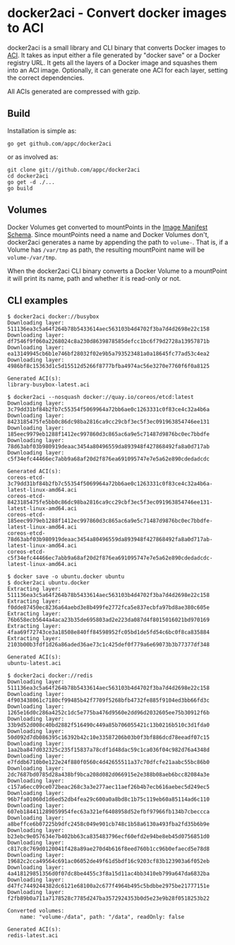 # docker2aci - Convert docker images to ACI

docker2aci is a small library and CLI binary that converts Docker images to
[ACI][aci]. It takes as input either a file generated by "docker save" or a
Docker registry URL. It gets all the layers of a Docker image and squashes them
into an ACI image. Optionally, it can generate one ACI for each layer, setting
the correct dependencies.

All ACIs generated are compressed with gzip.


## Build

Installation is simple as:

	go get github.com/appc/docker2aci

or as involved as:

	git clone git://github.com/appc/docker2aci
	cd docker2aci
	go get -d ./...
	go build

## Volumes

Docker Volumes get converted to mountPoints in the
[Image Manifest Schema][imageschema]. Since mountPoints need a name and Docker
Volumes don't, docker2aci generates a name by appending the path to `volume-`.
That is, if a Volume has `/var/tmp` as path, the resulting mountPoint name will
be `volume-/var/tmp`.

When the docker2aci CLI binary converts a Docker Volume to a mountPoint it will
print its name, path and whether it is read-only or not.

## CLI examples

```
$ docker2aci docker://busybox
Downloading layer: 511136ea3c5a64f264b78b5433614aec563103b4d4702f3ba7d4d2698e22c158
Downloading layer: df7546f9f060a2268024c8a230d8639878585defcc1bc6f79d2728a13957871b
Downloading layer: ea13149945cb6b1e746bf28032f02e9b5a793523481a0a18645fc77ad53c4ea2
Downloading layer: 4986bf8c15363d1c5d15512d5266f8777bfba4974ac56e3270e7760f6f0a8125

Generated ACI(s):
library-busybox-latest.aci
```

```
$ docker2aci --nosquash docker://quay.io/coreos/etcd:latest
Downloading layer: 3c79dd31bf84b2fb7c55354f5069964a72bb6ae0c1263331c0f83ce4c32a4b6a
Downloading layer: 8423185475fe5bb0c86dc98ba2816ca9cc29cbf3ec5f3ec091963854746ee131
Downloading layer: 185eec9979eb1288f1412ec997860d3c865ac6a9e5c71487d9876bc0ec7bbdfe
Downloading layer: 78d63abf03b980919deaac3454a80496559da893948f427868492fa8a0d717ab
Downloading layer: c5f34efc44466ec7abb9a68af20d2f876ea691095747e7e5a62e890cdedadcdc

Generated ACI(s):
coreos-etcd-3c79dd31bf84b2fb7c55354f5069964a72bb6ae0c1263331c0f83ce4c32a4b6a-latest-linux-amd64.aci
coreos-etcd-8423185475fe5bb0c86dc98ba2816ca9cc29cbf3ec5f3ec091963854746ee131-latest-linux-amd64.aci
coreos-etcd-185eec9979eb1288f1412ec997860d3c865ac6a9e5c71487d9876bc0ec7bbdfe-latest-linux-amd64.aci
coreos-etcd-78d63abf03b980919deaac3454a80496559da893948f427868492fa8a0d717ab-latest-linux-amd64.aci
coreos-etcd-c5f34efc44466ec7abb9a68af20d2f876ea691095747e7e5a62e890cdedadcdc-latest-linux-amd64.aci
```

```
$ docker save -o ubuntu.docker ubuntu
$ docker2aci ubuntu.docker
Extracting layer: 511136ea3c5a64f264b78b5433614aec563103b4d4702f3ba7d4d2698e22c158
Extracting layer: f0dde87450ec8236a64aebd3e8b499fe2772fca5e837ecbfa97bd8ae380c605e
Extracting layer: 76b658ecb5644a4aca23b35de695803ad2e223da087d4f8015016021bd970169
Extracting layer: 4faa69f72743ce3a18508e840ff84598952fc05bd1de5fd54c6bc0f8ca835884
Extracting layer: 2103b00b3fdf1d26a86aded36ae73c1c425def0f779a6e69073b3b77377df348

Generated ACI(s):
ubuntu-latest.aci
```

```
$ docker2aci docker://redis
Downloading layer: 511136ea3c5a64f264b78b5433614aec563103b4d4702f3ba7d4d2698e22c158
Downloading layer: 4f903438061c7180cf99485b42f7709f5268bfb4732fe885f9104ed3bb66fd3c
Downloading layer: 1265e16d0c286a4252c1dc5e775ba476d9560e2dd96d2032605ee75b30912f6b
Downloading layer: 33b9d52d008c40bd2882f516490c449a85b706055421c13b0216b510c3d1fda0
Downloading layer: 50d092d7db086395c16392b42c10e33587206b03b0f3bf886dcd78eeadf07c15
Downloading layer: 1aa2ba847d032325c235f15837a78cdf1d48dac59c1ca036f04c982d76a4348d
Downloading layer: e7fddb6710b0e122e24f880f0560c4d42655511a37c70dfcfe21aabc55bc86b0
Downloading layer: 2dc7687bd0785d28a438bf9bca208d082d066915e2e388b08aeb6bcc82084a3e
Downloading layer: c157a6ecc09ce072beac268c3a3e277aec11aef26b4b7ecb616aebec5d249ec5
Downloading layer: 96b7fa01060d1d6ed52db4fea29c600a0a8bd8c1b75c119eb60a85114ad6c110
Downloading layer: 607eb184411289059954fec63a321ef6408958d52efbf97966fb134b7cbeccca
Downloading layer: a8beffce6b07225b9dfc2458c049e901cb748c1b58a6130a493fba2fd35b6b9e
Downloading layer: b23ebc9e057634e7b402bb63ca835483796ecf60efd2e94be8eb45d0756851d0
Downloading layer: c817c8c769d0120041f428a89ae270d4b616f8eed760b1cc96b0efaecd5e78d8
Downloading layer: 19682c2cca49564c691ac06052de49f61d5bdf16c9203cf83b123903a6f052eb
Downloading layer: 4a418129851356d0f07dc8be4455c3f8a15d11ac4bb3410eb799a647da6832ba
Downloading layer: d47fc7449244382dc6121e68100a2c677f4964b495c5bdbbe2975be21777151e
Downloading layer: f2fb89b0a711a7178528c7785d247ba3572924353b0d5e23e9b28f0518253b22

Converted volumes:
    name: "volume-/data", path: "/data", readOnly: false

Generated ACI(s):
redis-latest.aci
```

[aci]: https://github.com/appc/spec/blob/master/SPEC.md#app-container-image
[imageschema]: https://github.com/appc/spec/blob/master/SPEC.md#image-manifest-schema
